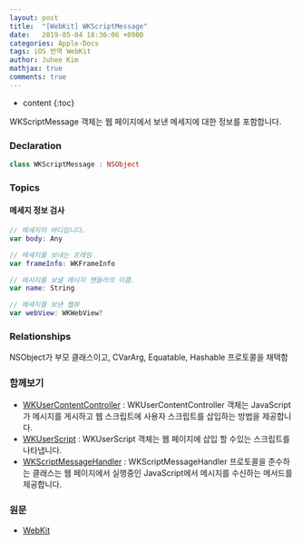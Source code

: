 ```yaml
---
layout: post
title:  "[WebKit] WKScriptMessage"
date:   2019-05-04 18:36:06 +0900
categories: Apple-Docs
tags: iOS 번역 WebKit
author: Juhee Kim
mathjax: true
comments: true
---
```


* content
{:toc}

WKScriptMessage 객체는 웹 페이지에서 보낸 메세지에 대한 정보를 포함합니다.

### Declaration
```swift
class WKScriptMessage : NSObject
```

### Topics
#### 메세지 정보 검사
```swift
// 메세지의 바디입니다.
var body: Any

// 메세지를 보내는 프레임
var frameInfo: WKFrameInfo

// 메시지를 보낼 메시지 핸들러의 이름.
var name: String

// 메세지를 보낸 웹뷰
var webView: WKWebView?
```

### Relationships
NSObject가 부모 클래스이고, CVarArg, Equatable, Hashable 프로토콜을 채택함

### 함께보기
* [WKUserContentController](https://caution-dev.github.io/apple-docs/2019/06/25/WKNavigationDelegate.html) : WKUserContentController 객체는 JavaScript가 메시지를 게시하고 웹 스크립트에 사용자 스크립트를 삽입하는 방법을 제공합니다.
* [WKUserScript](https://caution-dev.github.io/apple-docs/2019/05/06/WKUserScript.html) : WKUserScript 객체는 웹 페이지에 삽입 할 수있는 스크립트를 나타냅니다.
* [WKScriptMessageHandler](https://caution-dev.github.io/apple-docs/2019/05/06/WKScriptMessageHandler.html) : WKScriptMessageHandler 프로토콜을 준수하는 클래스는 웹 페이지에서 실행중인 JavaScript에서 메시지를 수신하는 메서드를 제공합니다.

### 원문
 * [WebKit](https://developer.apple.com/documentation/webkit)
